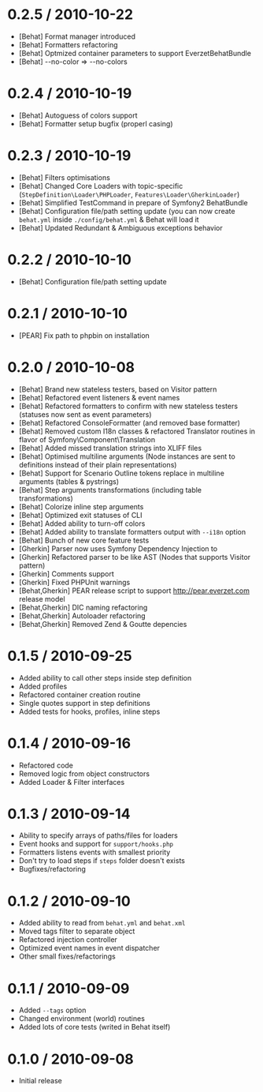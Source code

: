 0.2.5 / 2010-10-22
==================

  * [Behat] Format manager introduced
  * [Behat] Formatters refactoring
  * [Behat] Optmized container parameters to support EverzetBehatBundle
  * [Behat] --no-color => --no-colors

0.2.4 / 2010-10-19
==================

  * [Behat] Autoguess of colors support
  * [Behat] Formatter setup bugfix (properl casing)

0.2.3 / 2010-10-19
==================

  * [Behat] Filters optimisations
  * [Behat] Changed Core Loaders with topic-specific (`StepDefinition\Loader\PHPLoader`,
    `Features\Loader\GherkinLoader`)
  * [Behat] Simplified TestCommand in prepare of Symfony2 BehatBundle
  * [Behat] Configuration file/path setting update (you can now create `behat.yml` inside `./config/behat.yml` & Behat
    will load it
  * [Behat] Updated Redundant & Ambiguous exceptions behavior

0.2.2 / 2010-10-10
==================

  * [Behat] Configuration file/path setting update

0.2.1 / 2010-10-10
==================

  * [PEAR] Fix path to phpbin on installation

0.2.0 / 2010-10-08
==================

  * [Behat] Brand new stateless testers, based on Visitor pattern
  * [Behat] Refactored event listeners & event names
  * [Behat] Refactored formatters to confirm with new stateless testers (statuses now sent as event parameters)
  * [Behat] Refactored ConsoleFormatter (and removed base formatter)
  * [Behat] Removed custom I18n classes & refactored Translator routines in flavor of Symfony\Component\Translation
  * [Behat] Added missed translation strings into XLIFF files
  * [Behat] Optimised multiline arguments (Node instances are sent to definitions instead of their plain representations)
  * [Behat] Support for Scenario Outline tokens replace in multiline arguments (tables & pystrings)
  * [Behat] Step arguments transformations (including table transformations)
  * [Behat] Colorize inline step arguments
  * [Behat] Optimized exit statuses of CLI
  * [Behat] Added ability to turn-off colors
  * [Behat] Added ability to translate formatters output with `--i18n` option
  * [Behat] Bunch of new core feature tests
  * [Gherkin] Parser now uses Symfony Dependency Injection to
  * [Gherkin] Refactored parser to be like AST (Nodes that supports Visitor pattern)
  * [Gherkin] Comments support
  * [Gherkin] Fixed PHPUnit warnings
  * [Behat,Gherkin] PEAR release script to support http://pear.everzet.com release model
  * [Behat,Gherkin] DIC naming refactoring
  * [Behat,Gherkin] Autoloader refactoring
  * [Behat,Gherkin] Removed Zend & Goutte depencies

0.1.5 / 2010-09-25
==================

  * Added ability to call other steps inside step definition
  * Added profiles
  * Refactored container creation routine
  * Single quotes support in step definitions
  * Added tests for hooks, profiles, inline steps

0.1.4 / 2010-09-16
==================

  * Refactored code
  * Removed logic from object constructors
  * Added Loader & Filter interfaces

0.1.3 / 2010-09-14
==================

  * Ability to specify arrays of paths/files for loaders
  * Event hooks and support for `support/hooks.php`
  * Formatters listens events with smallest priority
  * Don't try to load steps if `steps` folder doesn't exists
  * Bugfixes/refactoring

0.1.2 / 2010-09-10
==================

  * Added ability to read from `behat.yml` and `behat.xml`
  * Moved tags filter to separate object
  * Refactored injection controller
  * Optimized event names in event dispatcher
  * Other small fixes/refactorings

0.1.1 / 2010-09-09
==================

  * Added `--tags` option
  * Changed environment (world) routines
  * Added lots of core tests (writed in Behat itself)

0.1.0 / 2010-09-08
==================

  * Initial release
